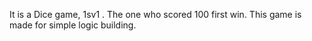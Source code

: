 It is a Dice game, 1sv1 .
The one who scored 100 first win.
This game is made for simple logic building.
